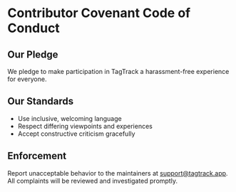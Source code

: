 # Contributor Covenant Code of Conduct

## Our Pledge
We pledge to make participation in TagTrack a harassment-free experience for everyone.

## Our Standards
- Use inclusive, welcoming language
- Respect differing viewpoints and experiences
- Accept constructive criticism gracefully

## Enforcement
Report unacceptable behavior to the maintainers at support@tagtrack.app. All complaints will be reviewed and investigated promptly.
